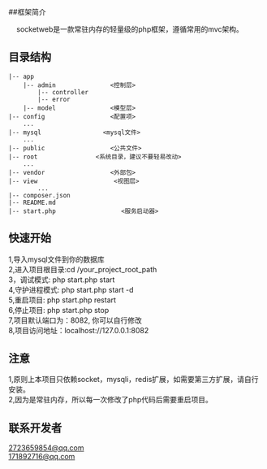 ##框架简介
<p>&nbsp;&nbsp;&nbsp;&nbsp;socketweb是一款常驻内存的轻量级的php框架，遵循常用的mvc架构。</p>

## 目录结构
~~~
|-- app
    |-- admin               <控制层>
        |-- controller
        |-- error
    |-- model               <模型层>
|-- config                  <配置项>
    ...
|-- mysql                 <mysql文件>
    ...
|-- public                  <公共文件>
|-- root                <系统目录，建议不要轻易改动>
    ...                     
|-- vendor                  <外部包>
|-- view                     <视图层>
        ...             
|-- composer.json
|-- README.md
|-- start.php                  <服务启动器>
~~~

## 快速开始

1,导入mysql文件到你的数据库 <br>
2,进入项目根目录:cd /your_project_root_path<br>
3，调试模式:  php start.php start<br>
4,守护进程模式: php start.php start -d<br>
5,重启项目:  php start.php restart<br>
6,停止项目:  php start.php stop<br>
7,项目默认端口为：8082, 你可以自行修改<br>
8,项目访问地址：localhost://127.0.0.1:8082<br>

## 注意
1,原则上本项目只依赖socket，mysqli，redis扩展，如需要第三方扩展，请自行安装。<br>
2,因为是常驻内存，所以每一次修改了php代码后需要重启项目。
## 联系开发者
2723659854@qq.com<br>
171892716@qq.com

